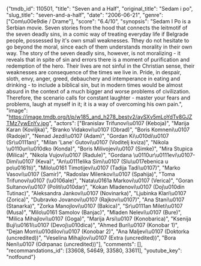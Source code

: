 {"tmdb_id": 110501, "title": "Seven and a Half", "original_title": "Sedam i po", "slug_title": "seven-and-a-half", "date": "2006-06-21", "genre": ["Com\u00e9die / Drame"], "score": "6.4/10", "synopsis": "Sedam I Po is a Serbian movie. Seven stories from the hood that connects the leitmotif of the seven deadly sins, in a comic way of treating everyday life if Belgrade people,  possessed by it's own small weaknesses. Tthey do not hesitate to go beyond the moral, since each of them understands morality in their own way.  The story of the seven deadly sins, however, is not moralizing - it reveals that in spite of sin and errors there is a moment of purification and redemption of the hero. Their lives are not sinful in the Christian sense, their weaknesses are consequence of the times we live in.  Pride, in despair, sloth, envy, anger, greed, debauchery and intemperance in eating and drinking - to include a biblical sin, but in modern times would be almost absurd in the context of a much bigger and worse problems of civilization.  Therefore, the scenario calls for constant laughter - master your fears and problems, laugh at myself in it; it is a way of overcoming his own pain.", "image": "https://image.tmdb.org/t/p/w185_and_h278_bestv2/aySXv5mLoYdTv8GJZTMz7ywEnYv.jpg", "actors": ["Branislav Trifunovi\u0107 (Keboja)", "Marija Karan (Koviljka)", "Branko Vidakovi\u0107 (Obrad)", "Boris Komneni\u0107 (Radoje)", "Nenad Jezdi\u0107 (Adam)", "Gordan Ki\u010di\u0107 (Sr\u0111an)", "Milan 'Lane' Gutovi\u0107 (Voditelj kviza)", "Nikola \u0110uri\u010dko (Konda)", "Boris Milivojevi\u0107 (Simke)", "Mira Stupica (Milica)", "Nikola Vujovi\u0107 (Radule)", "Gordana \u0110ur\u0111evi\u0107-Dimi\u0107 (Keva)", "An\u0111elika Simi\u0107 (Slu\u017ebenica u po\u0161ti)", "Milo\u0161 Timotijevi\u0107 (Tadija Tadi\u0107)", "Marko Vasovi\u0107 (Samir)", "Radoslav Milenkovi\u0107 (Spahija)", "Toma Trifunovi\u0107 (\u0106ale)", "Nata\u0161a Markovi\u0107 (Verica)", "Goran Sultanovi\u0107 (Politi\u010dar)", "Kokan Mladenovi\u0107 (Doj\u010din Tutinac)", "Aleksandra Jankovi\u0107 (Novinarka)", "Ljubinka Klari\u0107 (Zorica)", "Dubravko Jovanovi\u0107 (Rajkovi\u0107)", "Ana Stani\u0107 (Stanarka)", "Zorka Manojlovi\u0107 (Bakica)", "Sr\u0111an Mileti\u0107 (Musa)", "Milo\u0161 Samolov (Banjac)", "Mladen Nelevi\u0107 (Bure)", "Milica Mihajlovi\u0107 (Goga)", "Marija Arsi\u0107 (Konobarica)", "Ksenija Buji\u0161i\u0107 (Devoj\u010dica)", "Ahmed Buri\u0107 (Konobar 1)", "Dejan Mom\u010dilovi\u0107 (Konobar 2)", "Ana Maljevi\u0107 (Doktorka (uncredited))", "Veselina Mihajlovi\u0107 (Extra (uncredited))", "Bora Neni\u0107 (Odrpanac (uncredited))"], "comments": [], "recommandations_id": [33608, 54649, 33580, 33611], "youtube_key": "notfound"}